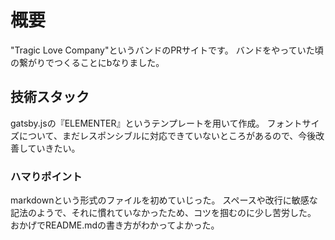 # 概要

"Tragic Love Company"というバンドのPRサイトです。
バンドをやっていた頃の繋がりでつくることにbなりました。

## 技術スタック

gatsby.jsの『ELEMENTER』というテンプレートを用いて作成。
フォントサイズについて、まだレスポンシブルに対応できていないところがあるので、今後改善していきたい。

### ハマりポイント

markdownという形式のファイルを初めていじった。
スペースや改行に敏感な記法のようで、それに慣れていなかったため、コツを掴むのに少し苦労した。
おかげでREADME.mdの書き方がわかってよかった。
